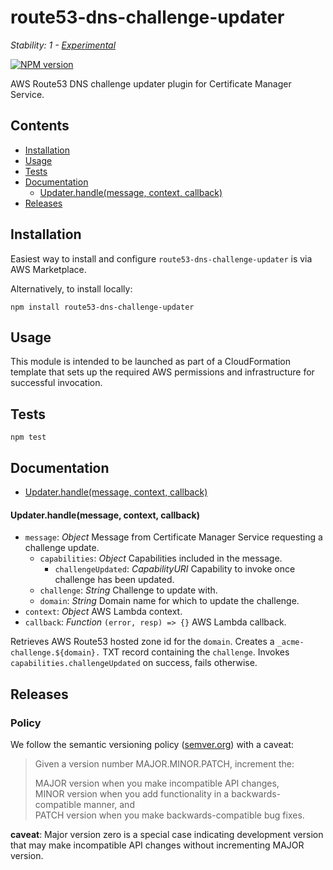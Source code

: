 # route53-dns-challenge-updater

_Stability: 1 - [Experimental](https://github.com/tristanls/stability-index#stability-1---experimental)_

[![NPM version](https://badge.fury.io/js/route53-dns-challenge-updater.png)](http://npmjs.org/package/route53-dns-challenge-updater)

AWS Route53 DNS challenge updater plugin for Certificate Manager Service.

## Contents

  * [Installation](#installation)
  * [Usage](#usage)
  * [Tests](#tests)
  * [Documentation](#documentation)
    * [Updater.handle(message, context, callback)](#updaterhandlemessage-context-callback)
  * [Releases](#releases)

## Installation

Easiest way to install and configure `route53-dns-challenge-updater` is via AWS Marketplace.

Alternatively, to install locally:

```
npm install route53-dns-challenge-updater
```

## Usage

This module is intended to be launched as part of a CloudFormation template that sets up the required AWS permissions and infrastructure for successful invocation.

## Tests

```
npm test
```

## Documentation

  * [Updater.handle(message, context, callback)](#updaterhandlemessage-context-callback)

#### Updater.handle(message, context, callback)

  * `message`: _Object_ Message from Certificate Manager Service requesting a challenge update.
    * `capabilities`: _Object_ Capabilities included in the message.
      * `challengeUpdated`: _CapabilityURI_ Capability to invoke once challenge has been updated.
    * `challenge`: _String_ Challenge to update with.
    * `domain`: _String_ Domain name for which to update the challenge.
  * `context`: _Object_ AWS Lambda context.
  * `callback`: _Function_ `(error, resp) => {}` AWS Lambda callback.

Retrieves AWS Route53 hosted zone id for the `domain`. Creates a `_acme-challenge.${domain}.` TXT record containing the `challenge`. Invokes `capabilities.challengeUpdated` on success, fails otherwise.

## Releases

### Policy

We follow the semantic versioning policy ([semver.org](http://semver.org/)) with a caveat:

> Given a version number MAJOR.MINOR.PATCH, increment the:
>
>MAJOR version when you make incompatible API changes,<br/>
>MINOR version when you add functionality in a backwards-compatible manner, and<br/>
>PATCH version when you make backwards-compatible bug fixes.

**caveat**: Major version zero is a special case indicating development version that may make incompatible API changes without incrementing MAJOR version.
